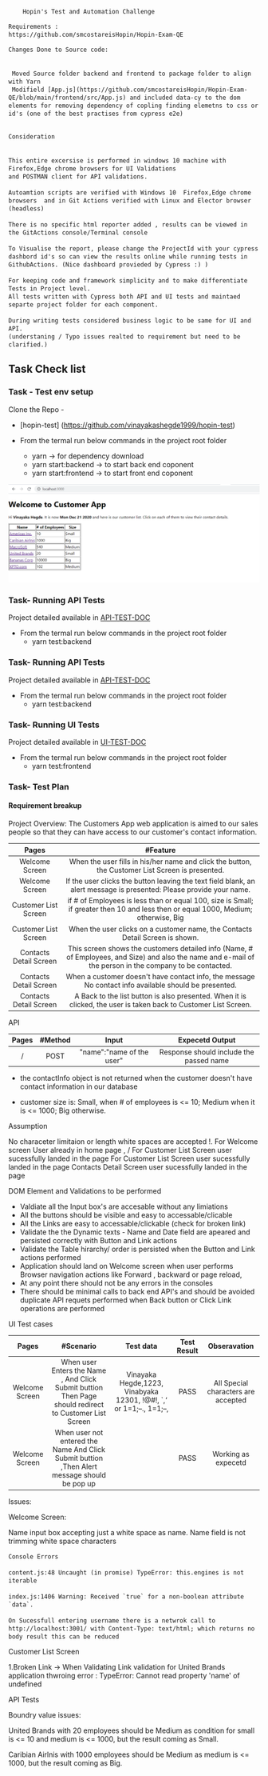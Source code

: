 ```
    Hopin's Test and Automation Challenge

```
    Requirements : 
    https://github.com/smcostareisHopin/Hopin-Exam-QE

```
Changes Done to Source code:


 Moved Source folder backend and frontend to package folder to align with Yarn
 Modifield [App.js](https://github.com/smcostareisHopin/Hopin-Exam-QE/blob/main/frontend/src/App.js) and included data-cy to the dom elements for removing dependency of copling finding elemetns to css or id's (one of the best practises from cypress e2e)
 

```
    Consideration
    

    This entire excersise is performed in windows 10 machine with Firefox,Edge chrome browsers for UI Validations
    and POSTMAN client for API validations.

    Autoamtion scripts are verified with Windows 10  Firefox,Edge chrome browsers  and in Git Actions verified with Linux and Elector browser (headless)

    There is no specific html reporter added , results can be viewed in the GitActions console/Terminal console 

    To Visualise the report, please change the ProjectId with your cypress dashbord id's so can view the results online while running tests in GithubActions. (Nice dashboard provieded by Cypress :) )

    For keeping code and framework simplicity and to make differentiate Tests in Project level.
    All tests written with Cypress both API and UI tests and maintaed separte project folder for each component.

    During writing tests considered business logic to be same for UI and API.
    (understaning / Typo issues realted to requirement but need to be clarified.) 


## Task Check list

### Task - Test env setup 
Clone the Repo - 
* [hopin-test] (https://github.com/vinayakashegde1999/hopin-test)

* From the termal run below commands in the project root folder
    * yarn -> for dependency download
    * yarn start:backend  -> to start back end coponent
    * yarn start:frontend -> to start front end coponent

![Welcome Screen Image](images\Capture.PNG)


### Task- Running API Tests
Project detailed available in [API-TEST-DOC](https://github.com/vinayakashegde1999/hopin-test/tree/main/packages/tests/api-tests)

* From the termal run below commands in the project root folder
   * yarn test:backend 


### Task- Running API Tests
Project detailed available in [API-TEST-DOC](https://github.com/vinayakashegde1999/hopin-test/tree/main/packages/tests/api-tests)

* From the termal run below commands in the project root folder
   * yarn test:backend



### Task- Running UI Tests
Project detailed available in [UI-TEST-DOC](https://github.com/vinayakashegde1999/hopin-test/tree/main/packages/tests/ui-tests)

* From the termal run below commands in the project root folder
   * yarn test:frontend


### Task- Test Plan

#### Requirement breakup
Project Overview:
        The Customers App web application is aimed to our sales people so that they can have access to our customer's contact information.


| Pages | #Feature |
| :---: | :---: |
| Welcome Screen | When the user fills in his/her name and click the button, the Customer List Screen is presented.  |
|Welcome Screen |If the user clicks the button leaving the text field blank, an alert message is presented: Please provide your name.|
|Customer List Screen|if # of Employees is less than or equal 100, size is Small; if greater then 10 and less then or equal 1000, Medium; otherwise, Big|
|Customer List Screen|When the user clicks on a customer name, the Contacts Detail Screen is shown.|
|Contacts Detail Screen|This screen shows the customers detailed info (Name, # of Employees, and Size) and also the name and e-mail of the person in the company to be contacted.
|Contacts Detail Screen|When a customer doesn't have contact info, the message No contact info available should be presented.|
|Contacts Detail Screen|A Back to the list button is also presented. When it is clicked, the user is taken back to Customer List Screen.|


API  


| Pages | #Method |Input| Expecetd Output|
| :---: | :---: | :---: | :---: |
| /|POST|"name":"name of the user"|Response should include the passed name|


* the contactInfo object is not returned when the customer doesn't have contact information in our database


* customer size is: Small, when # of employees is <= 10; Medium when it is <= 1000; Big otherwise.

Assumption 

No characeter limitaion or length white spaces are accepted !.
For Welcome screen User already in home page , /
For Customer List Screen user sucessfully landed in the page
For Customer List Screen user sucessfully landed in the page
Contacts Detail Screen user sucessfully landed in the page


DOM Element and  Validations to be performed
 * Valdiate all  the Input box's are accesable without any limiations
 * All the buttons should be visible and easy to accessable/clicable
 * All the Links are  easy to accessable/clickable (check for broken link)
 * Validate the  the Dynamic texts - Name and Date field are apeared and  persisted correctly with Button and Link actions
 * Validate the Table hirarchy/ order is persisted when the Button and Link actions performed
 * Application should land on Welcome screen when user performs Browser navigation actions like Forward , backward or page reload,
 * At any point there should not be any errors in the consoles
 * There should be minimal calls to back end API's and should be avoided duplicate API requets performed when Back button or Click Link operations are performed



UI Test cases 

| Pages | #Scenario | Test data | Test Result| Obseravation |
| :---: | :---: | :---: |:---: |:---: |
|Welcome Screen|When user Enters the Name , And Click Submit buttion Then Page should redirect to Customer List Screen|Vinayaka Hegde,1223, Vinabyaka 12301, !@#!, `,‘ or 1=1;–., 1=1;–, |PASS | All Special characters are accepted|
|Welcome Screen|When user not entered the Name And Click Submit buttion ,Then Alert message should be pop up| |PASS | Working as expecetd |



Issues:

 Welcome Screen:
 
 Name input box accepting just a white space as name.
 Name field is not trimming white space characters

    
    Console Errors

    content.js:48 Uncaught (in promise) TypeError: this.engines is not iterable

    index.js:1406 Warning: Received `true` for a non-boolean attribute `data`.

    On Sucessfull entering username there is a netwrok call to http://localhost:3001/ with Content-Type: text/html; which returns no body result this can be reduced

    
Customer List Screen

 1.Broken Link -> When Validating Link validation for United Brands application thwroing error : TypeError: Cannot read property 'name' of undefined




API Tests

Boundry value issues:

United Brands with 20 employees should be Medium as condition for  small is <= 10 and medium is  <= 1000, but the result coming as  Small.

Caribian Airlnis with 1000 employees should be Medium as medium is <= 1000, but the result coming as  Big.   



    




   














    



